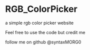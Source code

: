 # RGB_ColorPicker
a simple rgb color picker website

Feel free to use the code but credit me

follow me on github
@syntaxMORG0